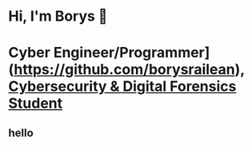 # Hi, I'm Borys 👋  
# Cyber Engineer/Programmer](https://github.com/borysrailean), [Cybersecurity & Digital Forensics Student](https://www.linkedin.com/in/borys-railean)

## hello
